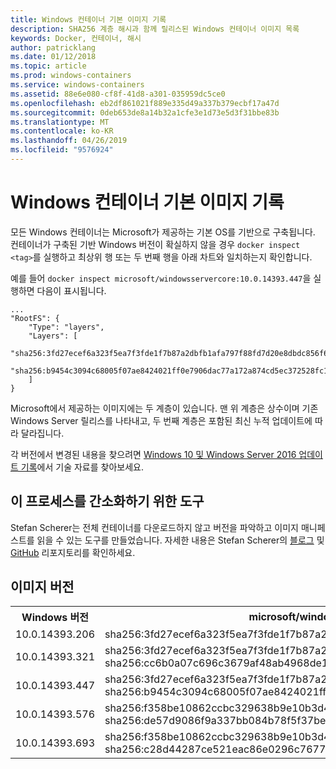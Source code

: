 ```yaml
---
title: Windows 컨테이너 기본 이미지 기록
description: SHA256 계층 해시과 함께 릴리스된 Windows 컨테이너 이미지 목록
keywords: Docker, 컨테이너, 해시
author: patricklang
ms.date: 01/12/2018
ms.topic: article
ms.prod: windows-containers
ms.service: windows-containers
ms.assetid: 88e6e080-cf8f-41d8-a301-035959dc5ce0
ms.openlocfilehash: eb2df861021f889e335d49a337b379ecbf17a47d
ms.sourcegitcommit: 0deb653de8a14b32a1cfe3e1d73e5d3f31bbe83b
ms.translationtype: MT
ms.contentlocale: ko-KR
ms.lasthandoff: 04/26/2019
ms.locfileid: "9576924"
---
```

# <a name="windows-container-base-image-history"></a>Windows 컨테이너 기본 이미지 기록

모든 Windows 컨테이너는 Microsoft가 제공하는 기본 OS를 기반으로 구축됩니다. 컨테이너가 구축된 기반 Windows 버전이 확실하지 않을 경우 `docker inspect <tag>`를 실행하고 최상위 행 또는 두 번째 행을 아래 차트와 일치하는지 확인합니다.

예를 들어 `docker inspect microsoft/windowsservercore:10.0.14393.447`을 실행하면 다음이 표시됩니다.

```
...
"RootFS": {
    "Type": "layers",
    "Layers": [
        "sha256:3fd27ecef6a323f5ea7f3fde1f7b87a2dbfb1afa797f88fd7d20e8dbdc856f67",
        "sha256:b9454c3094c68005f07ae8424021ff0e7906dac77a172a874cd5ec372528fc15"
    ]
}
```

Microsoft에서 제공하는 이미지에는 두 계층이 있습니다. 맨 위 계층은 상수이며 기존 Windows Server 릴리스를 나타내고, 두 번째 계층은 포함된 최신 누적 업데이트에 따라 달라집니다.

각 버전에서 변경된 내용을 찾으려면 [Windows 10 및 Windows Server 2016 업데이트 기록](https://support.microsoft.com/en-us/help/12387/windows-10-update-history)에서 기술 자료를 찾아보세요.


## <a name="tools-to-simplify-this-process"></a>이 프로세스를 간소화하기 위한 도구

Stefan Scherer는 전체 컨테이너를 다운로드하지 않고 버전을 파악하고 이미지 매니페스트를 읽을 수 있는 도구를 만들었습니다. 자세한 내용은 Stefan Scherer의 [블로그](https://stefanscherer.github.io/winspector/) 및 [GitHub](https://github.com/StefanScherer/winspector) 리포지토리를 확인하세요.


## <a name="image-versions"></a>이미지 버전

<table>
    <tr>
        <th>Windows 버전</th>
        <th>microsoft/windowsservercore</th>
        <th>microsoft/nanoserver</th>
    </tr>
    <tr>
        <td>10.0.14393.206</td>
        <td>sha256:3fd27ecef6a323f5ea7f3fde1f7b87a2dbfb1afa797f88fd7d20e8dbdc856f67</td>
        <td>sha256:342d4e407550c52261edd20cd901b5ce438f0b1e940336de3978210612365063</td>
    </tr>
    <tr>
        <td>10.0.14393.321</td>
        <td>sha256:3fd27ecef6a323f5ea7f3fde1f7b87a2dbfb1afa797f88fd7d20e8dbdc856f67<br/>
        sha256:cc6b0a07c696c3679af48ab4968de1b42d35e568f3d1d72df21f0acb52592e0b</td>
        <td>sha256:342d4e407550c52261edd20cd901b5ce438f0b1e940336de3978210612365063<br/>
        sha256:2c195a33d84d936c7b8542a8d9890a2a550e7558e6ac73131b130e5730b9a3a5</td>
    </tr>
    <tr>
        <td>10.0.14393.447</td>
        <td>sha256:3fd27ecef6a323f5ea7f3fde1f7b87a2dbfb1afa797f88fd7d20e8dbdc856f67<br/>
        sha256:b9454c3094c68005f07ae8424021ff0e7906dac77a172a874cd5ec372528fc15</td>
        <td>sha256:342d4e407550c52261edd20cd901b5ce438f0b1e940336de3978210612365063<br/>
        sha256:c8606bedb07a714a6724b8f88ce85b71eaf5a1c80b4c226e069aa3ccbbe69154</td>
    </tr>
    <tr>
        <td>10.0.14393.576</td>
        <td>sha256:f358be10862ccbc329638b9e10b3d497dd7cd28b0e8c7931b4a545c88d7f7cd6<br/>
        sha256:de57d9086f9a337bb084b78f5f37be4c8f1796f56a1cd3ec8d8d1c9c77eb693c</td>
        <td>sha256:6c357baed9f5177e8c8fd1fa35b39266f329535ec8801385134790eb08d8787d<br/>
        sha256:0d812bf7a7032db75770c3d5b92c0ac9390ca4a9efa0d90ba2f55ccb16515381</td>
    </tr>
    <tr>
        <td>10.0.14393.693</td>
        <td>sha256:f358be10862ccbc329638b9e10b3d497dd7cd28b0e8c7931b4a545c88d7f7cd6<br/>
        sha256:c28d44287ce521eac86e0296c7677f5d8ca1e86d1e45e7618ec900da08c95df3</td>
        <td>sha256:6c357baed9f5177e8c8fd1fa35b39266f329535ec8801385134790eb08d8787d<br/>
        sha256:dd33c5d8d8b3c230886132c328a7801547f13de1dac9a629e2739164a285b3ab</td>
    </tr>
</table>


